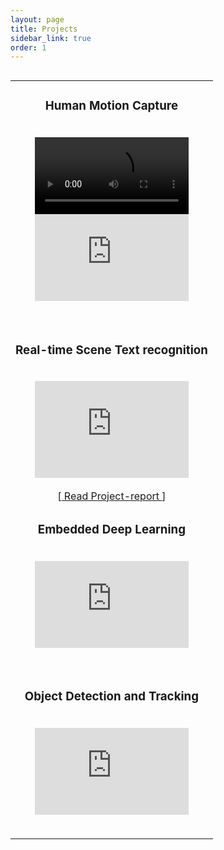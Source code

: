 ```yaml
---
layout: page
title: Projects
sidebar_link: true
order: 1
---
```


<table align='left' width="100%">
<tbody align='center'>
<tr>
  <td>
      <h3>Human Motion Capture</h3> <br/>		
    <video width="80%"  controls>  <source src="http://av.dfki.de/~murthy/demos/theta_demo.mp4" type="video/mp4"></video><br/>
    <div style="position:relative;padding-top:56.25%;">
    <iframe style="position:absolute;top:0;left:10%;width:80%;height:80%;"  src="https://www.youtube.com/embed/1U0sjG-MH6g" frameborder="0" allowfullscreen></iframe>
    </div>
  </td>
</tr>
<tr>
  <td>
  <h3>Real-time Scene Text recognition</h3>
  <br/>
    <div style="position:relative;padding-top:56.25%;">
    <iframe style="position:absolute;top:0;left:10%;width:80%;height:80%;"  src="https://www.youtube.com/embed/5ZO_EI75xCw" frameborder="0" allowfullscreen></iframe>
      [<a href="https://ags.cs.uni-kl.de/fileadmin/inf_ags/opt-ss13/Proceedings_OPT_WS13_14.pdf#page=3" > Read Project-report  </a>]
    </div>
  </td>
</tr>
<tr>
  <td>
  <h3>Embedded Deep Learning</h3><br>
    <div style="position:relative;padding-top:56.25%;">
    <iframe style="position:absolute;top:0;left:10%;width:80%;height:80%;"  src="https://www.youtube.com/embed/NvBH5aakt_A" frameborder="0" allowfullscreen></iframe>
    </div>
  </td>
</tr>
<tr>
  <td>
  <h3>Object Detection and Tracking </h3> <br/>
     <div style="position:relative;padding-top:56.25%;">
    <iframe style="position:absolute;top:0;left:10%;width:80%;height:80%;"  src="https://www.youtube.com/embed/L4DOYA7nXMM" frameborder="0" allowfullscreen></iframe>
    </div> 
  </td>
</tr>
</tbody>
</table>

<!--
<p class="message">
  Hey there! This page is included as an example. Feel free to customize it
  for your own use upon downloading. Carry on!
</p>

To make pages show up in the sidebar, add `sidebar_link: true` to the front
matter.-->

